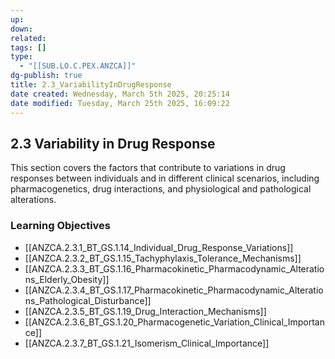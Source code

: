 ```yaml
---
up: 
down: 
related: 
tags: []
type:
  - "[[SUB.LO.C.PEX.ANZCA]]"
dg-publish: true
title: 2.3_VariabilityInDrugResponse
date created: Wednesday, March 5th 2025, 20:25:14
date modified: Tuesday, March 25th 2025, 16:09:22
---
```


## 2.3 Variability in Drug Response

This section covers the factors that contribute to variations in drug responses between individuals and in different clinical scenarios, including pharmacogenetics, drug interactions, and physiological and pathological alterations.

### Learning Objectives

- [[ANZCA.2.3.1_BT_GS.1.14_Individual_Drug_Response_Variations]]
- [[ANZCA.2.3.2_BT_GS.1.15_Tachyphylaxis_Tolerance_Mechanisms]]
- [[ANZCA.2.3.3_BT_GS.1.16_Pharmacokinetic_Pharmacodynamic_Alterations_Elderly_Obesity]]
- [[ANZCA.2.3.4_BT_GS.1.17_Pharmacokinetic_Pharmacodynamic_Alterations_Pathological_Disturbance]]
- [[ANZCA.2.3.5_BT_GS.1.19_Drug_Interaction_Mechanisms]]
- [[ANZCA.2.3.6_BT_GS.1.20_Pharmacogenetic_Variation_Clinical_Importance]]
- [[ANZCA.2.3.7_BT_GS.1.21_Isomerism_Clinical_Importance]]
